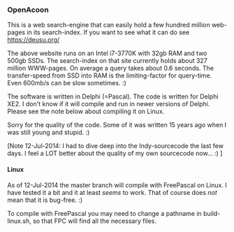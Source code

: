 ### OpenAcoon

This is a web search-engine that can easily hold a few hundred million web-pages
in its search-index. If you want to see what it can do see
https://deusu.org/

The above website runs on an Intel i7-3770K with 32gb RAM and two 500gb SSDs.
The search-index on that site currently holds about 327 million WWW-pages.
On average a query takes about 0.6 seconds. The transfer-speed from SSD into
RAM is the limiting-factor for query-time. Even 600mb/s can be slow sometimes. :)

The software is written in Delphi (=Pascal). The code is written for Delphi XE2.
I don't know if it will compile and run in newer versions of Delphi. Please see
the note below about compiling it on Linux.

Sorry for the quality of the code. Some of it was written 15 years ago when I was
still young and stupid. :)

[Note 12-Jul-2014: I had to dive deep into the Indy-sourcecode the last few days.
I feel a LOT better about the quality of my own sourcecode now... :) ]

#### Linux

As of 12-Jul-2014 the master branch will compile with FreePascal on Linux.
I have tested it a bit and it at least *seems* to work. That of course does
*not* mean that it is bug-free. :)

To compile with FreePascal you may need to change a pathname in build-linux.sh,
so that FPC will find all the necessary files.
